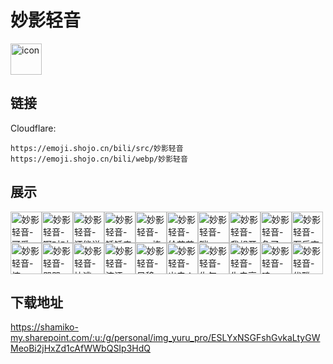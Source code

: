 # 妙影轻音
<img src="https://emoji.shojo.cn/bili/src/妙影轻音/icon.png" width="50" height="50" alt="icon">

## 链接
Cloudflare:
```
https://emoji.shojo.cn/bili/src/妙影轻音
https://emoji.shojo.cn/bili/webp/妙影轻音
```
## 展示
<img src="https://emoji.shojo.cn/bili/src/妙影轻音/妙影轻音-可爱.png" width="50" height="50" alt="妙影轻音-可爱"><img src="https://emoji.shojo.cn/bili/src/妙影轻音/妙影轻音-啊对对对.png" width="50" height="50" alt="妙影轻音-啊对对对"><img src="https://emoji.shojo.cn/bili/src/妙影轻音/妙影轻音-还能说话吗.png" width="50" height="50" alt="妙影轻音-还能说话吗"><img src="https://emoji.shojo.cn/bili/src/妙影轻音/妙影轻音-锤锤来咯.png" width="50" height="50" alt="妙影轻音-锤锤来咯"><img src="https://emoji.shojo.cn/bili/src/妙影轻音/妙影轻音-cpu烧了.png" width="50" height="50" alt="妙影轻音-cpu烧了"><img src="https://emoji.shojo.cn/bili/src/妙影轻音/妙影轻音-给花花.png" width="50" height="50" alt="妙影轻音-给花花"><img src="https://emoji.shojo.cn/bili/src/妙影轻音/妙影轻音-哕.png" width="50" height="50" alt="妙影轻音-哕"><img src="https://emoji.shojo.cn/bili/src/妙影轻音/妙影轻音-我想开了.png" width="50" height="50" alt="妙影轻音-我想开了"><img src="https://emoji.shojo.cn/bili/src/妙影轻音/妙影轻音-急了.png" width="50" height="50" alt="妙影轻音-急了"><img src="https://emoji.shojo.cn/bili/src/妙影轻音/妙影轻音-石乐志.png" width="50" height="50" alt="妙影轻音-石乐志"><img src="https://emoji.shojo.cn/bili/src/妙影轻音/妙影轻音-惊.png" width="50" height="50" alt="妙影轻音-惊"><img src="https://emoji.shojo.cn/bili/src/妙影轻音/妙影轻音-哭哭.png" width="50" height="50" alt="妙影轻音-哭哭"><img src="https://emoji.shojo.cn/bili/src/妙影轻音/妙影轻音-快逃.png" width="50" height="50" alt="妙影轻音-快逃"><img src="https://emoji.shojo.cn/bili/src/妙影轻音/妙影轻音-流汗.png" width="50" height="50" alt="妙影轻音-流汗"><img src="https://emoji.shojo.cn/bili/src/妙影轻音/妙影轻音-目移.png" width="50" height="50" alt="妙影轻音-目移"><img src="https://emoji.shojo.cn/bili/src/妙影轻音/妙影轻音-出去！.png" width="50" height="50" alt="妙影轻音-出去！"><img src="https://emoji.shojo.cn/bili/src/妙影轻音/妙影轻音-生气.png" width="50" height="50" alt="妙影轻音-生气"><img src="https://emoji.shojo.cn/bili/src/妙影轻音/妙影轻音-失去高光.png" width="50" height="50" alt="妙影轻音-失去高光"><img src="https://emoji.shojo.cn/bili/src/妙影轻音/妙影轻音-哇.png" width="50" height="50" alt="妙影轻音-哇"><img src="https://emoji.shojo.cn/bili/src/妙影轻音/妙影轻音-优雅.png" width="50" height="50" alt="妙影轻音-优雅">

## 下载地址

https://shamiko-my.sharepoint.com/:u:/g/personal/img_yuru_pro/ESLYxNSGFshGvkaLtyGWMeoBi2jHxZd1cAfWWbQSIp3HdQ